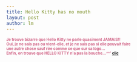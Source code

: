 ```yaml
---
title: Hello Kitty has no mouth 
layout: post
author: lm
---
```

<p><font size="1" color="#d16587"><strong>Je trouve bizarre que Hello Kitty ne parle quasiment JAMAIS!! <br />Oui, je ne sais pas ou vient-elle, et je ne sais pas si elle pouvait faire<br />une autre chose sauf rire comme ce que sur sa logo...<br />Enfin, on trouve que HELLO KITTY n&#39;a pas la bouche...^^&#39; <a href="http://www.tudou.com/home/user_viewDiary.php?vlog_id=74342" title="http://www.tudou.com/home/user_viewDiary.php?vlog_id=74342">clic</a></strong></font></p>
